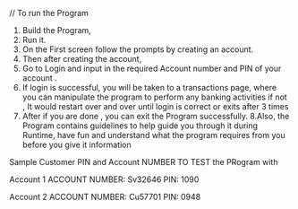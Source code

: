 

// To run the Program

1. Build the Program, 
2. Run it.
3. On the First screen follow the prompts by creating an account.
4. Then after creating the account, 
5. Go to Login and input in the required Account number and PIN of your account . 
6. If login is successful, you will be taken to a transactions page, where you can manipulate the program to perform any banking activities if not , It would restart over and over  until login is correct or exits after 3 times
7. After if you are done , you can exit the Program successfully.
8.Also, the Program contains guidelines to help guide you through it during Runtime, have fun and understand what the program requires from you before you give it information


Sample Customer PIN and Account NUMBER TO TEST the PRogram with

Account 1
ACCOUNT NUMBER: Sv32646  PIN:  1090

Account 2
ACCOUNT NUMBER: Cu57701  PIN: 0948
